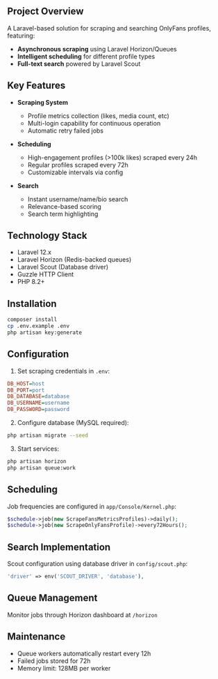 ## Project Overview
A Laravel-based solution for scraping and searching OnlyFans profiles, featuring:
- **Asynchronous scraping** using Laravel Horizon/Queues
- **Intelligent scheduling** for different profile types
- **Full-text search** powered by Laravel Scout

## Key Features
- **Scraping System**
  - Profile metrics collection (likes, media count, etc)
  - Multi-login capability for continuous operation
  - Automatic retry failed jobs

- **Scheduling**
  - High-engagement profiles (>100k likes) scraped every 24h
  - Regular profiles scraped every 72h
  - Customizable intervals via config

- **Search**
  - Instant username/name/bio search
  - Relevance-based scoring
  - Search term highlighting

## Technology Stack
- Laravel 12.x
- Laravel Horizon (Redis-backed queues)
- Laravel Scout (Database driver)
- Guzzle HTTP Client
- PHP 8.2+

## Installation
```bash
composer install
cp .env.example .env
php artisan key:generate
```

## Configuration
1. Set scraping credentials in `.env`:
```ini
DB_HOST=host
DB_PORT=port
DB_DATABASE=database
DB_USERNAME=username
DB_PASSWORD=password
```

2. Configure database (MySQL required):
```bash
php artisan migrate --seed
```

3. Start services:
```bash
php artisan horizon
php artisan queue:work
```

## Scheduling
Job frequencies are configured in `app/Console/Kernel.php`:
```php
$schedule->job(new ScrapeFansMetricsProfiles)->daily();
$schedule->job(new ScrapeOnlyFansProfile)->every72Hours();
```

## Search Implementation
Scout configuration using database driver in `config/scout.php`:
```php
'driver' => env('SCOUT_DRIVER', 'database'),
```

## Queue Management
Monitor jobs through Horizon dashboard at `/horizon`

## Maintenance
- Queue workers automatically restart every 12h
- Failed jobs stored for 72h
- Memory limit: 128MB per worker
